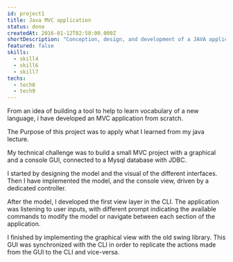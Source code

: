 ```yaml
---
id: project1
title: Java MVC application
status: done
createdAt: 2016-01-12T02:58:00.000Z
shortDescription: "Conception, design, and development of a JAVA application."
featured: false
skills:
  - skill4
  - skill6
  - skill7
techs:
  - tech8
  - tech9
---
```

From an idea of building a tool to help to learn vocabulary of a new language, i have developed an MVC application from scratch.

The Purpose of this project was to apply what I learned from my java lecture.

My technical challenge was to build a small MVC project with a graphical and a console GUI, connected to a Mysql database with JDBC.

I started by designing the model and the visual of the different interfaces. 
Then I have implemented the model, and the console view, driven by a dedicated controller.

After the model, I developed the first view layer in the CLI. The application was listening to user inputs, with different prompt indicating the available commands to modify the model or navigate between each section of the application.

I finished by implementing the graphical view with the old swing library. This GUI was synchronized with the CLI in order to replicate the actions made from the GUI to the CLI and vice-versa.
 